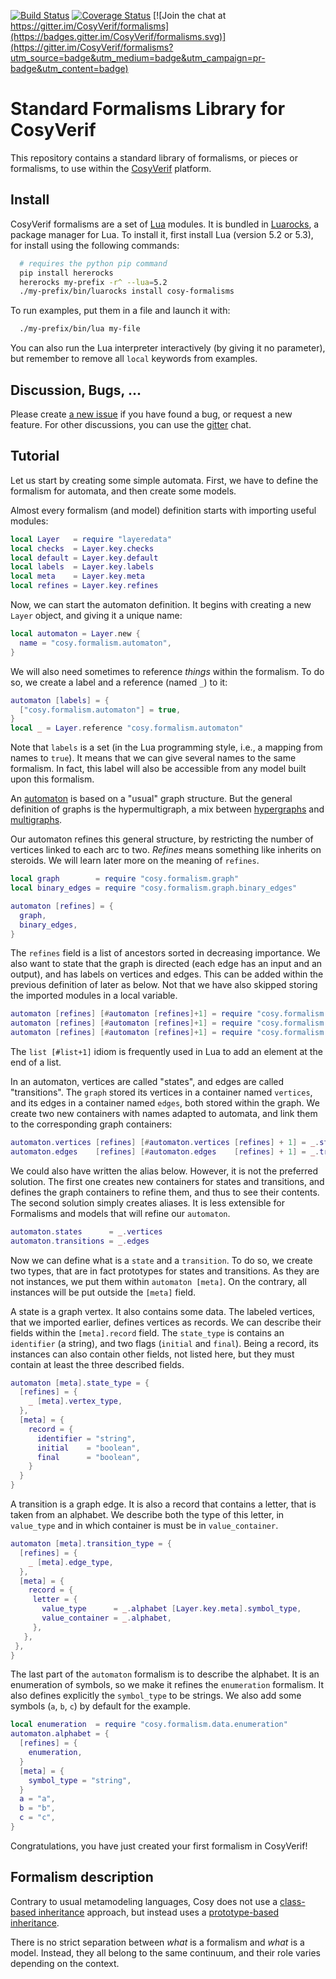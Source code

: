 [![Build Status](https://travis-ci.org/CosyVerif/formalisms.svg?branch=master)](https://travis-ci.org/CosyVerif/formalisms)
[![Coverage Status](https://coveralls.io/repos/CosyVerif/formalisms/badge.svg?branch=master&service=github)](https://coveralls.io/github/CosyVerif/formalisms?branch=master)
[![Join the chat at https://gitter.im/CosyVerif/formalisms](https://badges.gitter.im/CosyVerif/formalisms.svg)](https://gitter.im/CosyVerif/formalisms?utm_source=badge&utm_medium=badge&utm_campaign=pr-badge&utm_content=badge)

# Standard Formalisms Library for CosyVerif

This repository contains a standard library of formalisms, or pieces or
formalisms, to use within the [CosyVerif](http://cosyverif.org) platform.

## Install

CosyVerif formalisms are a set of [Lua](http://www.lua.org) modules.
It is bundled in [Luarocks](https://luarocks.org), a package manager for Lua.
To install it, first install Lua (version 5.2 or 5.3), for install using the
following commands:

```sh
  # requires the python pip command
  pip install hererocks
  hererocks my-prefix -r^ --lua=5.2
  ./my-prefix/bin/luarocks install cosy-formalisms
```

To run examples, put them in a file and launch it with:

```sh
  ./my-prefix/bin/lua my-file
```
You can also run the Lua interpreter interactively (by giving it no parameter),
but remember to remove all `local` keywords from examples.

## Discussion, Bugs, ...

Please create [a new issue](https://github.com/CosyVerif/formalisms/issues/new)
if you have found a bug, or request a new feature.
For other discussions, you can use the
[gitter](https://gitter.im/CosyVerif/formalisms) chat.

## Tutorial

Let us start by creating some simple automata.
First, we have to define the formalism for automata, and then create some
models.

Almost every formalism (and model) definition starts with importing useful
modules:

```lua
local Layer   = require "layeredata"
local checks  = Layer.key.checks
local default = Layer.key.default
local labels  = Layer.key.labels
local meta    = Layer.key.meta
local refines = Layer.key.refines
```

Now, we can start the automaton definition.
It begins with creating a new `Layer` object, and giving it a unique name:

```lua
local automaton = Layer.new {
  name = "cosy.formalism.automaton",
}
```

We will also need sometimes to reference _things_ within the formalism.
To do so, we create a label and a reference (named `_`) to it:

```lua
automaton [labels] = {
  ["cosy.formalism.automaton"] = true,
}
local _ = Layer.reference "cosy.formalism.automaton"
```

Note that `labels` is a set (in the Lua programming style, i.e., a mapping
from names to `true`). It means that we can give several names to the same
formalism. In fact, this label will also be accessible from any model built
upon this formalism.

An [automaton](https://en.wikipedia.org/wiki/Automata_theory) is based on a
"usual" graph structure. But the general definition of graphs is the
hypermultigraph, a mix between
[hypergraphs](https://en.wikipedia.org/wiki/Hypergraph)
and [multigraphs](https://en.wikipedia.org/wiki/Multigraph).

Our automaton refines this general structure, by restricting the number of
vertices linked to each arc to two. _Refines_ means something like inherits
on steroids. We will learn later more on the meaning of `refines`.

```lua
local graph        = require "cosy.formalism.graph"
local binary_edges = require "cosy.formalism.graph.binary_edges"

automaton [refines] = {
  graph,
  binary_edges,
}
```

The `refines` field is a list of ancestors sorted in decreasing importance.
We also want to state that the graph is directed (each edge has an input and
an output), and has labels on vertices and edges. This can be added within
the previous definition of later as below. Not that we have also skipped storing
the imported modules in a local variable.

```lua
automaton [refines] [#automaton [refines]+1] = require "cosy.formalism.graph.directed"
automaton [refines] [#automaton [refines]+1] = require "cosy.formalism.graph.labeled.vertices"
automaton [refines] [#automaton [refines]+1] = require "cosy.formalism.graph.labeled.edges"
```

The `list [#list+1]` idiom is frequently used in Lua to add an element at the end
of a list.

In an automaton, vertices are called "states", and edges are called
"transitions". The `graph` stored its vertices in a container named `vertices`,
and its edges in a container named `edges`, both stored within the graph.
We create two new containers with names adapted to automata, and link them
to the corresponding graph containers:

```lua
automaton.vertices [refines] [#automaton.vertices [refines] + 1] = _.states
automaton.edges    [refines] [#automaton.edges    [refines] + 1] = _.transitions
```

We could also have written the alias below. However, it is not the preferred
solution. The first one creates new containers for states and transitions,
and defines the graph containers to refine them, and thus to see their contents.
The second solution simply creates aliases. It is less extensible for Formalisms
and models that will refine our `automaton`.

```lua
automaton.states      = _.vertices
automaton.transitions = _.edges
```

Now we can define what is a `state` and a `transition`. To do so, we create
two types, that are in fact prototypes for states and transitions.
As they are not instances, we put them within `automaton [meta]`. On the
contrary, all instances will be put outside the `[meta]` field.

A state is a graph vertex. It also contains some data. The labeled vertices,
that we imported earlier, defines vertices as records. We can describe their
fields within the `[meta].record` field. The `state_type` is contains an
`identifier` (a string), and two flags (`initial` and `final`). Being a
record, its instances can also contain other fields, not listed here, but
they must contain at least the three described fields.

```lua
automaton [meta].state_type = {
  [refines] = {
    _ [meta].vertex_type,
  },
  [meta] = {
    record = {
      identifier = "string",
      initial    = "boolean",
      final      = "boolean",
    }
  }
}
```

A transition is a graph edge. It is also a record that contains a letter,
that is taken from an alphabet. We describe both the type of this letter,
in `value_type` and in which container is must be in `value_container`.

```lua
automaton [meta].transition_type = {
  [refines] = {
    _ [meta].edge_type,
  },
  [meta] = {
    record = {
     letter = {
       value_type      = _.alphabet [Layer.key.meta].symbol_type,
       value_container = _.alphabet,
     },
   },
 },
}
```

The last part of the `automaton` formalism is to describe the alphabet. It is
an enumeration of symbols, so we make it refines the `enumeration` formalism.
It also defines explicitly the `symbol_type` to be strings. We also add some
symbols (`a`, `b`, `c`) by default for the example.

```lua
local enumeration  = require "cosy.formalism.data.enumeration"
automaton.alphabet = {
  [refines] = {
    enumeration,
  }
  [meta] = {
    symbol_type = "string",
  }
  a = "a",
  b = "b",
  c = "c",
}
```

Congratulations, you have just created your first formalism in CosyVerif!

## Formalism description

Contrary to usual metamodeling languages, Cosy does not use a
[class-based inheritance](https://en.wikipedia.org/wiki/Class-based_programming)
approach, but instead uses a
[prototype-based inheritance](https://en.wikipedia.org/wiki/Prototype-based_programming).

There is no strict separation between _what_ is a formalism and _what_ is
a model. Instead, they all belong to the same continuum, and their role
varies depending on the context.
